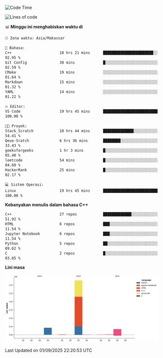 <!--START_SECTION:waka-->
![Code Time](http://img.shields.io/badge/Code%20Time-435%20hrs%2014%20mins-blue)

![Lines of code](https://img.shields.io/badge/Sejak%20Hello%20World%20aku%20telah%20menulis-2.0%20million%20baris%20kode-blue)

📊 **Minggu ini menghabiskan waktu di** 

```text
🕑︎ Zona waktu: Asia/Makassar

💬 Bahasa: 
C++                      18 hrs 21 mins      ███████████████████████░░   92.95 % 
Git Config               30 mins             █░░░░░░░░░░░░░░░░░░░░░░░░   02.59 % 
CMake                    19 mins             ░░░░░░░░░░░░░░░░░░░░░░░░░   01.64 % 
Markdown                 15 mins             ░░░░░░░░░░░░░░░░░░░░░░░░░   01.32 % 
YAML                     14 mins             ░░░░░░░░░░░░░░░░░░░░░░░░░   01.22 % 

🔥 Editor: 
VS Code                  19 hrs 45 mins      █████████████████████████   100.00 % 

🐱‍💻 Proyek: 
Stack_Scratch            10 hrs 44 mins      ██████████████░░░░░░░░░░░   54.41 % 
Qeue-Sratch              6 hrs 36 mins       ████████░░░░░░░░░░░░░░░░░   33.43 % 
geeksforgeeks            1 hr 3 mins         █░░░░░░░░░░░░░░░░░░░░░░░░   05.40 % 
leetcode                 54 mins             █░░░░░░░░░░░░░░░░░░░░░░░░   04.60 % 
HackerRank               25 mins             █░░░░░░░░░░░░░░░░░░░░░░░░   02.17 % 

💻 Sistem Operasi: 
Linux                    19 hrs 45 mins      █████████████████████████   100.00 % 
```

**Kebanyakan menulis dalam bahasa C++** 

```text
C++                      27 repos            █████████████░░░░░░░░░░░░   51.92 % 
HTML                     6 repos             ███░░░░░░░░░░░░░░░░░░░░░░   11.54 % 
Jupyter Notebook         6 repos             ███░░░░░░░░░░░░░░░░░░░░░░   11.54 % 
Python                   5 repos             ██░░░░░░░░░░░░░░░░░░░░░░░   09.62 % 
C                        2 repos             █░░░░░░░░░░░░░░░░░░░░░░░░   03.85 % 
```



**Lini masa**

![Lines of Code chart](https://raw.githubusercontent.com/yusuf601/yusuf601/main/assets/bar_graph.png)


 Last Updated on 01/09/2025 22:20:53 UTC
<!--END_SECTION:waka-->


